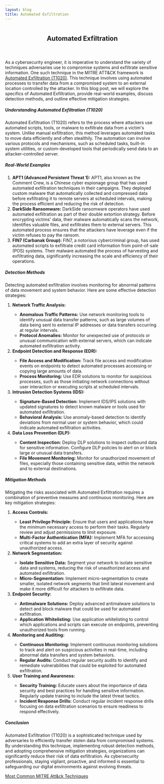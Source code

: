 ```yaml
---
layout: blog
title: Automated Exfiltration
---
```



<div id="main" class="s-content__main large-8 column">
<article class="entry">

<header class="entry__header">

<h2 class="entry__title h1">
    Automated Exfiltration
</h2>        
</header>

<div class="entry__content">

<p>As a cybersecurity engineer, it is imperative to understand the variety of techniques adversaries use to compromise systems and exfiltrate sensitive information. One such technique in the MITRE ATT&CK framework is <a href="https://attack.mitre.org/techniques/T1020/">Automated Exfiltration (T1020)</a>. This technique involves using automated processes to transfer data from a compromised system to an external location controlled by the attacker. In this blog post, we will explore the specifics of Automated Exfiltration, provide real-world examples, discuss detection methods, and outline effective mitigation strategies.</p>

<h5>Understanding Automated Exfiltration (T1020)</h5>
<p>Automated Exfiltration (T1020) refers to the process where attackers use automated scripts, tools, or malware to exfiltrate data from a victim's system. Unlike manual exfiltration, this method leverages automated tasks to move data efficiently and often stealthily. The automation can involve various protocols and mechanisms, such as scheduled tasks, built-in system utilities, or custom-developed tools that periodically send data to an attacker-controlled server.</p>

<h5>Real-World Examples</h5>
<ol>
    <li><strong>APT1 (Advanced Persistent Threat 1):</strong> APT1, also known as the Comment Crew, is a Chinese cyber espionage group that has used automated exfiltration techniques in their campaigns. They deployed custom malware that automatically collected and compressed data before exfiltrating it to remote servers at scheduled intervals, making the process efficient and reducing the risk of detection.</li>
    <li><strong>DarkSide Ransomware:</strong> DarkSide ransomware operators have used automated exfiltration as part of their double extortion strategy. Before encrypting victims' data, their malware automatically scans the network, identifies valuable files, and exfiltrates them to external servers. This automated process ensures that the attackers have leverage even if the victim refuses to pay the ransom.</li>
    <li><strong>FIN7 (Carbanak Group):</strong> FIN7, a notorious cybercriminal group, has used automated scripts to exfiltrate credit card information from point-of-sale (POS) systems. Their malware automated the process of harvesting and exfiltrating data, significantly increasing the scale and efficiency of their operations.</li>
</ol>
<h5>Detection Methods</h5>
<p>Detecting automated exfiltration involves monitoring for abnormal patterns of data movement and system behavior. Here are some effective detection strategies:
<ol>
    <li><strong>Network Traffic Analysis:</strong></li>
    <ul>
        <li><strong>Anomalous Traffic Patterns:</strong> Use network monitoring tools to identify unusual data transfer patterns, such as large volumes of data being sent to external IP addresses or data transfers occurring at regular intervals.</li>
        <li><strong>Protocol Anomalies:</strong> Monitor for unexpected use of protocols or unusual communication with external servers, which can indicate automated exfiltration activity.</li>
    </ul>
    <li><strong>Endpoint Detection and Response (EDR):</strong></li>
    <ul>
        <li><strong>File Access and Modification:</strong> Track file access and modification events on endpoints to detect automated processes accessing or copying large amounts of data.</li>
        <li><strong>Process Monitoring:</strong> Use EDR solutions to monitor for suspicious processes, such as those initiating network connections without user interaction or executing scripts at scheduled intervals.</li>
    </ul>
    <li><strong>Intrusion Detection Systems (IDS):</strong></li>
    <ul>
        <li><strong>Signature-Based Detection:</strong> Implement IDS/IPS solutions with updated signatures to detect known malware or tools used for automated exfiltration.</li>
        <li><strong>Behavioral Analysis:</strong> Use anomaly-based detection to identify deviations from normal user or system behavior, which could indicate automated exfiltration activities.</li>
    </ul>
    <li><strong>Data Loss Prevention (DLP):</strong></li>
    <ul>
        <li><strong>Content Inspection:</strong> Deploy DLP solutions to inspect outbound data for sensitive information. Configure DLP policies to alert on or block large or unusual data transfers.</li>
        <li><strong>File Movement Monitoring:</strong> Monitor for unauthorized movement of files, especially those containing sensitive data, within the network and to external destinations.</li>
    </ul>
</ol></p>
<h5>Mitigation Methods</h5>
<p>Mitigating the risks associated with Automated Exfiltration requires a combination of preventive measures and continuous monitoring. Here are key mitigation strategies:
<ol>
    <li><strong>Access Controls:</strong></li>
    <ul>
        <li><strong>Least Privilege Principle:</strong> Ensure that users and applications have the minimum necessary access to perform their tasks. Regularly review and adjust permissions to limit exposure.</li>
        <li><strong>Multi-Factor Authentication (MFA):</strong> Implement MFA for accessing critical systems to add an extra layer of security against unauthorized access.</li>
    </ul>
    <li><strong>Network Segmentation:</strong></li>
    <ul>
        <li><strong>Isolate Sensitive Data:</strong> Segment your network to isolate sensitive data and systems, reducing the risk of unauthorized access and automated exfiltration.</li>
        <li><strong>Micro-Segmentation:</strong> Implement micro-segmentation to create smaller, isolated network segments that limit lateral movement and make it more difficult for attackers to exfiltrate data.</li>
    </ul>
    <li><strong>Endpoint Security:</strong></li>
    <ul>
        <li><strong>Antimalware Solutions:</strong> Deploy advanced antimalware solutions to detect and block malware that could be used for automated exfiltration.</li>
        <li><strong>Application Whitelisting:</strong> Use application whitelisting to control which applications and scripts can execute on endpoints, preventing unauthorized tools from running.</li>
    </ul>
    <li><strong>Monitoring and Auditing:</strong></li>
    <ul>
        <li><strong>Continuous Monitoring:</strong> Implement continuous monitoring solutions to track and alert on suspicious activities in real-time, including abnormal data transfers and system behaviors.</li>
        <li><strong>Regular Audits:</strong> Conduct regular security audits to identify and remediate vulnerabilities that could be exploited for automated exfiltration.</li>
    </ul>
    <li><strong>User Training and Awareness:</strong></li>
    <ul>
        <li><strong>Security Training:</strong> Educate users about the importance of data security and best practices for handling sensitive information. Regularly update training to include the latest threat tactics.</li>
        <li><strong>Incident Response Drills:</strong> Conduct regular incident response drills focusing on data exfiltration scenarios to ensure readiness to respond effectively.</li>
    </ul>
</ol></p>
<h5>Conclusion</h5>
<p>Automated Exfiltration (T1020) is a sophisticated technique used by adversaries to efficiently transfer stolen data from compromised systems. By understanding this technique, implementing robust detection methods, and adopting comprehensive mitigation strategies, organizations can significantly reduce their risk of data exfiltration. As cybersecurity professionals, staying vigilant, proactive, and informed is essential to safeguarding our digital environments against evolving threats.</p>

<p><a href="../../03/25/MITRE_Att&ck_Intro.html">Most Common MITRE Att&ck Techniques</a></p>

</div>
</article> <!-- end entry -->

</div> <!-- end main -->  